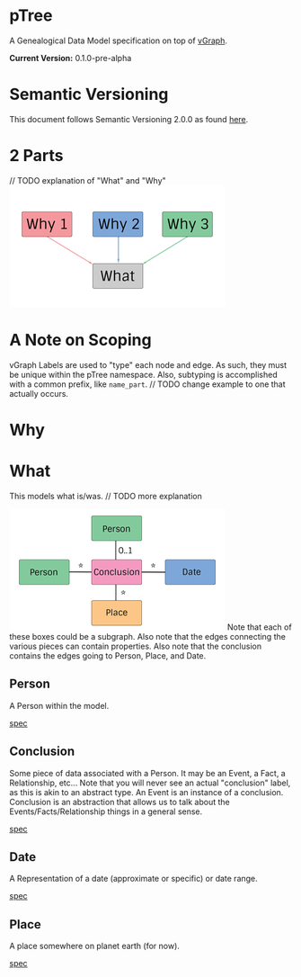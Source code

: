 # pTree
A Genealogical Data Model specification on top of [vGraph](https://github.com/genealogysystems/vgraph).

**Current Version:** 0.1.0-pre-alpha

# Semantic Versioning
This document follows Semantic Versioning 2.0.0 as found [here](http://semver.org/).

# 2 Parts
// TODO explanation of "What" and "Why"
![](img/what-why.png)

# A Note on Scoping
vGraph Labels are used to "type" each node and edge.
As such, they must be unique within the pTree namespace.
Also, subtyping is accomplished with a common prefix, like `name_part`. // TODO change example to one that actually occurs.

# Why

# What
This models what is/was.
// TODO more explanation

![](img/what.png)
Note that each of these boxes could be a subgraph.
Also note that the edges connecting the various pieces can contain properties.
Also note that the conclusion contains the edges going to Person, Place, and Date.

## Person
A Person within the model.

[spec](spec/person.md)

## Conclusion
Some piece of data associated with a Person. It may be an Event, a Fact, a Relationship, etc...
Note that you will never see an actual "conclusion" label, as this is akin to an abstract type.
An Event is an instance of a conclusion.
Conclusion is an abstraction that allows us to talk about the Events/Facts/Relationship things in a general sense.

[spec](spec/conclusion.md)

## Date
A Representation of a date (approximate or specific) or date range.

[spec](spec/date.md)

## Place
A place somewhere on planet earth (for now).

[spec](spec/place.md)